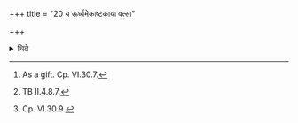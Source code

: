 +++
title = "20 य ऊर्ध्वमेकाष्टकाया वत्सा"

+++

<details><summary>थिते</summary>

20. (The sacrificer) gives the first born out of the calves born after the eighth day in the black fortnight in the month of
Māgha.[^1] With etamu tyaṁ madhunā saṁyutam...[^2] the sacrificer eats his portion. Or this formula may be a substitute for the formulae in all acts of eating accompanied with a formula.[^3]  


[^1]: As a gift. Cp. VI.30.7.  

[^2]: TB II.4.8.7.  

[^3]: Cp. VI.30.9.
</details>
